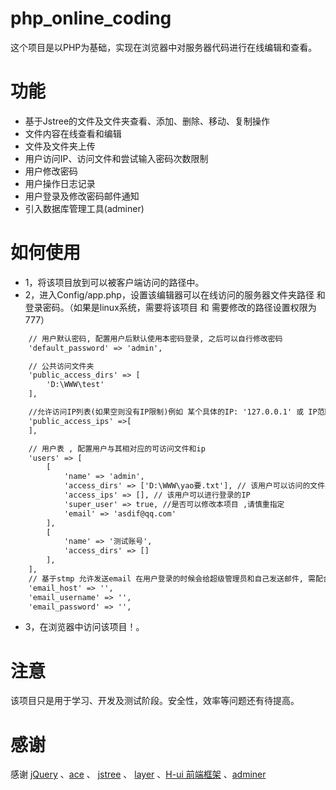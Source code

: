 # php_online_coding
这个项目是以PHP为基础，实现在浏览器中对服务器代码进行在线编辑和查看。

# 功能
- 基于Jstree的文件及文件夹查看、添加、删除、移动、复制操作
- 文件内容在线查看和编辑
- 文件及文件夹上传
- 用户访问IP、访问文件和尝试输入密码次数限制
- 用户修改密码
- 用户操作日志记录
- 用户登录及修改密码邮件通知
- 引入数据库管理工具(adminer)

# 如何使用
- 1，将该项目放到可以被客户端访问的路径中。
- 2，进入Config/app.php，设置该编辑器可以在线访问的服务器文件夹路径 和 登录密码。（如果是linux系统，需要将该项目 和 需要修改的路径设置权限为777）
```html
	// 用户默认密码, 配置用户后默认使用本密码登录, 之后可以自行修改密码
	'default_password' => 'admin',

	// 公共访问文件夹
	'public_access_dirs' => [
		'D:\WWW\test'
	],

	//允许访问IP列表(如果空则没有IP限制)例如 某个具体的IP: '127.0.0.1' 或 IP范围'127.0.0.1/24'
	'public_access_ips' =>[
	],

	// 用户表 , 配置用户与其相对应的可访问文件和ip
	'users' => [
		[
			'name' => 'admin',
			'access_dirs' => ['D:\WWW\yao要.txt'], // 该用户可以访问的文件夹
			'access_ips' => [], // 该用户可以进行登录的IP
			'super_user' => true, //是否可以修改本项目 ,请慎重指定
			'email' => 'asdif@qq.com'
		],
		[
			'name' => '测试账号',
			'access_dirs' => []
		],
	],
	// 基于stmp 允许发送email 在用户登录的时候会给超级管理员和自己发送邮件, 需配合users中的email进行发送邮件
	'email_host' => '',
	'email_username' => '',
	'email_password' => '',
```
- 3，在浏览器中访问该项目！。

# 注意
该项目只是用于学习、开发及测试阶段。安全性，效率等问题还有待提高。

# 感谢
感谢 [jQuery](https://github.com/jquery/jquery) 、[ace](https://github.com/ajaxorg/ace) 、 [jstree](https://github.com/vakata/jstree) 、 [layer](https://github.com/sentsin/layer) 、[H-ui 前端框架](http://www.h-ui.net/) 、[adminer](https://github.com/vrana/adminer)
